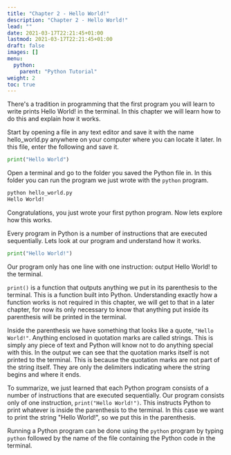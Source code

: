 ```yaml
---
title: "Chapter 2 - Hello World!"
description: "Chapter 2 - Hello World!"
lead: ""
date: 2021-03-17T22:21:45+01:00
lastmod: 2021-03-17T22:21:45+01:00
draft: false
images: []
menu: 
  python:
    parent: "Python Tutorial"
weight: 2
toc: true
---
```


There's a tradition in programming that the first program you will learn to write prints Hello World! in the terminal. In this chapter we will learn how to do this and explain how it works.

Start by opening a file in any text editor and save it with the name hello_world.py anywhere on your computer where you can locate it later. In this file, enter the following and save it.
```py
print("Hello World")
```

Open a terminal and go to the folder you saved the Python file in. In this folder you can run the program we just wrote with the `python` program.

```sh
python hello_world.py
Hello World!
```

Congratulations, you just wrote your first python program. Now lets explore how this works.

Every program in Python is a number of instructions that are executed sequentially. Lets look at our program and understand how it works.

```py
print("Hello World!")
```

Our program only has one line with one instruction: output Hello World! to the terminal.

`print()` is a function that outputs anything we put in its parenthesis to the terminal. This is a function built into Python. Understanding exactly how a function works is not required in this chapter, we will get to that in a later chapter, for now its only necessary to know that anything put inside its parenthesis will be printed in the terminal.

Inside the parenthesis we have something that looks like a quote, `"Hello World!"`. Anything enclosed in quotation marks are called strings. This is simply any piece of text and Python will know not to do anything special with this. In the output we can see that the quotation marks itself is not printed to the terminal. This is because the quotation marks are not part of the string itself. They are only the delimiters indicating where the string begins and where it ends.

To summarize, we just learned that each Python program consists of a number of instructions that are executed sequentially. Our program consists only of one instruction, `print("Hello World!")`. This instructs Python to print whatever is inside the parenthesis to the terminal. In this case we want to print the string "Hello World!", so we put this in the parenthesis. 

Running a Python program can be done using the `python` program by typing `python` followed by the name of the file containing the Python code in the terminal.
